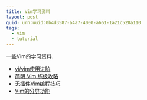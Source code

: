 ```yaml
---
title: Vim学习资料
layout: post
guid: urn:uuid:0b4d3587-a4a7-4000-a661-1a21c528a110
tags:
  - vim
  - tutorial 
---
```


一些Vim的学习资料.

+ [vi/vim使用进阶](http://easwy.com/blog/archives/advanced-vim-skills-catalog/)
+ [简明 Vim 练级攻略](http://coolshell.cn/articles/5426.html)
+ [无插件Vim编程技巧](http://coolshell.cn/articles/11312.html)
+ [Vim的分屏功能](http://coolshell.cn/articles/1679.html)
